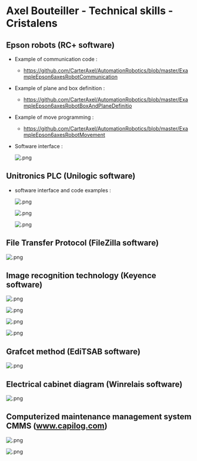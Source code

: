 # Axel Bouteiller - Technical skills - Cristalens

Epson robots (RC+ software)
---------------------------
* Example of communication code :
  - https://github.com/CarterAxel/AutomationRobotics/blob/master/ExampleEpson6axesRobotCommunication
* Example of plane and box definition :
  - https://github.com/CarterAxel/AutomationRobotics/blob/master/ExampleEpson6axesRobotBoxAndPlaneDefinitio
* Example of move programming :
  - https://github.com/CarterAxel/AutomationRobotics/blob/master/ExampleEpson6axesRobotMovement

* Software interface :
  
  ![ .png](https://user-images.githubusercontent.com/58557043/70246595-463ae280-1778-11ea-8ebc-99046bbfda8b.png)




Unitronics PLC (Unilogic software)
----------------------------------
* software interface and code examples :
  
  ![ .png](https://user-images.githubusercontent.com/58557043/70246822-9fa31180-1778-11ea-9fd8-57572c07a82f.png)
  
  ![ .png](https://user-images.githubusercontent.com/58557043/70247051-fdcff480-1778-11ea-8f85-99f75e55e7e6.png)
  
  ![ .png](https://user-images.githubusercontent.com/58557043/70248343-09241f80-177b-11ea-828e-31012216fec7.png)


File Transfer Protocol (FileZilla software)
-------------------------------------------
  ![ .png](https://user-images.githubusercontent.com/58557043/70650645-c917dd80-1c4f-11ea-946f-faf13949c463.png)
  
  

Image recognition technology (Keyence software)
-----------------------------------------------
  ![ .png](https://user-images.githubusercontent.com/58557043/70248554-57392300-177b-11ea-98fe-95512757ceea.png)
 
  ![ .png](https://user-images.githubusercontent.com/58557043/70249086-2c030380-177c-11ea-803d-084998c1c3f6.png)
  
  ![ .png](https://user-images.githubusercontent.com/58557043/70249248-6b315480-177c-11ea-85d4-4d680d5874ed.png)
  
  ![ .png](https://user-images.githubusercontent.com/58557043/70249358-95831200-177c-11ea-8b8a-d2744a81f258.png)
  



Grafcet method (EdiTSAB software)
---------------------------------
  ![ .png](https://user-images.githubusercontent.com/58557043/70247257-6028f500-1779-11ea-9767-5ba45a6b7a56.png)
  



Electrical cabinet diagram (Winrelais software)
-----------------------------------------------
  ![ .png](https://user-images.githubusercontent.com/58557043/70247610-ec3b1c80-1779-11ea-98c5-cefd4d651f94.png)
  
  
  
Computerized maintenance management system CMMS (www.capilog.com)
-----------------------------------------------------------------
  ![ .png](https://user-images.githubusercontent.com/58557043/70650662-cddc9180-1c4f-11ea-930b-8e7a2bcb9c00.png)
  
  ![ .png](https://user-images.githubusercontent.com/58557043/70650656-cc12ce00-1c4f-11ea-95b5-1ef39332da32.png)
  

